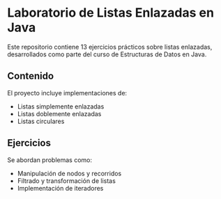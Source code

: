 # Laboratorio de Listas Enlazadas en Java

Este repositorio contiene 13 ejercicios prácticos sobre listas enlazadas, desarrollados como parte del curso de Estructuras de Datos en Java.

## Contenido

El proyecto incluye implementaciones de:

- Listas simplemente enlazadas
- Listas doblemente enlazadas
- Listas circulares

## Ejercicios

Se abordan problemas como:

- Manipulación de nodos y recorridos
- Filtrado y transformación de listas
- Implementación de iteradores
